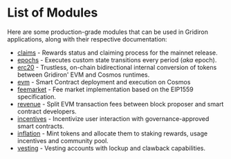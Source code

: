 <!--
order: 0
-->

# List of Modules

Here are some production-grade modules that can be used in Gridiron applications, along with their respective documentation:

- [claims](claims/spec/README.md) - Rewards status and claiming process for the mainnet release.
- [epochs](epochs/spec/README.md) - Executes custom state transitions every period (*aka* epoch).
- [erc20](erc20/spec/README.md) - Trustless, on-chain bidirectional internal conversion of tokens between Gridiron' EVM and Cosmos runtimes.
- [evm](https://docs.gridiron.org/modules/evm/) - Smart Contract deployment and execution on Cosmos
- [feemarket](https://docs.gridiron.org/modules/feemarket/) - Fee market implementation based on the EIP1559 specification.
- [revenue](revenue/spec/README.md) - Split EVM transaction fees between block proposer and smart contract developers.
- [incentives](incentives/spec/README.md) - Incentivize user interaction with governance-approved smart contracts.
- [inflation](inflation/spec/README.md) - Mint tokens and allocate them to staking rewards, usage incentives and community pool.
- [vesting](vesting/spec/README.md) - Vesting accounts with lockup and clawback capabilities.
